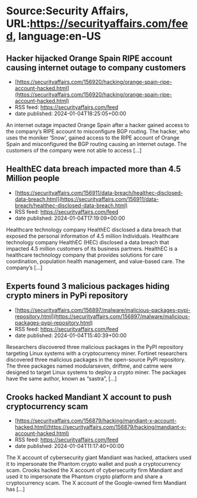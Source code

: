 # Source:Security Affairs, URL:https://securityaffairs.com/feed, language:en-US

## Hacker hijacked Orange Spain RIPE account causing internet outage to company customers
 - [https://securityaffairs.com/156920/hacking/orange-spain-ripe-account-hacked.html](https://securityaffairs.com/156920/hacking/orange-spain-ripe-account-hacked.html)
 - RSS feed: https://securityaffairs.com/feed
 - date published: 2024-01-04T18:25:05+00:00

An internet outage impacted Orange Spain after a hacker gained access to the company&#8217;s RIPE account to misconfigure BGP routing. The hacker, who uses the moniker ‘Snow’, gained access to the RIPE account of Orange Spain and misconfigured the BGP routing causing an internet outage. The customers of the company were not able to access [&#8230;]

## HealthEC data breach impacted more than 4.5 Million people
 - [https://securityaffairs.com/156911/data-breach/healthec-disclosed-data-breach.html](https://securityaffairs.com/156911/data-breach/healthec-disclosed-data-breach.html)
 - RSS feed: https://securityaffairs.com/feed
 - date published: 2024-01-04T17:19:09+00:00

Healthcare technology company HealthEC disclosed a data breach that exposed the personal information of 4.5 million Individuals. Healthcare technology company HealthEC (HEC) disclosed a data breach that impacted 4.5 million customers of its business partners. HealthEC is a healthcare technology company that provides solutions for care coordination, population health management, and value-based care. The company&#8217;s [&#8230;]

## Experts found 3 malicious packages hiding crypto miners in PyPi repository
 - [https://securityaffairs.com/156897/malware/malicious-packages-pypi-repository.html](https://securityaffairs.com/156897/malware/malicious-packages-pypi-repository.html)
 - RSS feed: https://securityaffairs.com/feed
 - date published: 2024-01-04T15:40:39+00:00

Researchers discovered three malicious packages in the PyPI repository targeting Linux systems with a cryptocurrency miner. Fortinet researchers discovered three malicious packages in the open-source PyPI repository. The three packages named modularseven, driftme, and catme were designed to target Linux systems to deploy a crypto miner. The packages have the same author, known as &#8220;sastra&#8221;, [&#8230;]

## Crooks hacked Mandiant X account to push cryptocurrency scam
 - [https://securityaffairs.com/156879/hacking/mandiant-x-account-hacked.html](https://securityaffairs.com/156879/hacking/mandiant-x-account-hacked.html)
 - RSS feed: https://securityaffairs.com/feed
 - date published: 2024-01-04T11:17:40+00:00

The X account of cybersecurity giant Mandiant was hacked, attackers used it to impersonate the Phantom crypto wallet and push a cryptocurrency scam. Crooks hacked the X account of cybersecurity firm Mandiant and used it to impersonate the Phantom crypto platform and share a cryptocurrency scam. The X account of the Google-owned firm Mandiant has [&#8230;]

